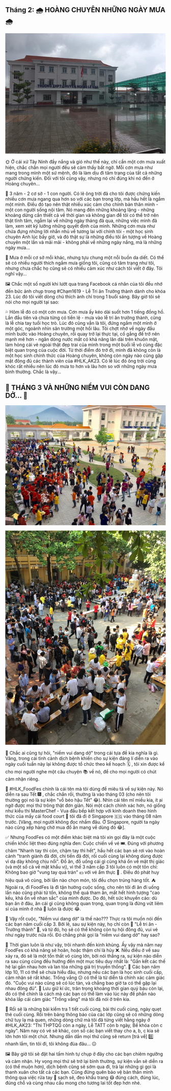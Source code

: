 ## Tháng 2: 🌧 HOÀNG CHUYÊN NHỮNG NGÀY MƯA 🌧

![HLK_MyYouth](../img/HLK1.jpg)

🌞 Ở cái xứ Tây Ninh đầy nắng và gió như thế này, chỉ cần một cơn mưa xuất hiện, chắc chắn mọi người đều sẽ cảm thấy bất ngờ. Mỗi cơn mưa như mang trong mình một sứ mệnh, đó là làm dịu đi tâm trạng của tất cả những người chứng kiến. Đối với tôi cũng vậy, nhưng nó chỉ đúng khi nó đến ở Hoàng chuyên...

🏫 3 năm - 2 cơ sở - 1 con người. Có lẽ ông trời đã cho tôi được chứng kiến nhiều cơn mưa ngang qua hơn so với các bạn trong lớp, mà hầu hết là ngắm một mình. Điều đó tạo nên thật nhiều xúc cảm cho chính bản thân mình - một con người sống nội tâm. Nó mang đến những khoảng lặng - những khoảng dừng cần thiết cả về thời gian và không gian để tôi có thể trở nên thật tĩnh tâm, ngẫm lại về những ngày tháng đã qua, những việc mình đã làm, xem xét kỹ lưỡng những quyết định của mình. Những cơn mưa như chứa đựng những lời nhắn nhủ về tương lai với chính tôi - một học sinh chuyên Anh lúc bấy giờ, và đó thật sự là những điều tôi ấn tượng về Hoàng chuyên một lần và mãi mãi - không phải về những ngày nắng, mà là những ngày mưa...

🎋 Mưa ở mỗi cơ sở mỗi khác, nhưng tựu chung một nỗi buồn da diết. Có thể sẽ có nhiều người thích ngắm mưa giống tôi, cũng có tâm trạng như tôi, nhưng chưa chắc họ cũng sẽ có nhiều cảm xúc như cách tôi viết ở đây. Tôi nghĩ vậy...

🖼 Chắc một số người khi lướt qua trang Facebook cá nhân của tôi đều nhớ đến bức ảnh chụp trong #Chạm1619 - Lễ Tri ân Trưởng thành dành cho khóa 23. Lúc đó tôi viết dòng chú thích ảnh chỉ trong 1 buổi sáng. Bây giờ tôi sẽ nói cho mọi người tại sao:

💦 Hôm lễ đó có một cơn mưa. Cơn mưa ấy kéo dài suốt hơn 1 tiếng đồng hồ. Lần đầu tiên và chưa từng có tiền lệ - mưa vào lễ tri ân trưởng thành, cũng là lễ chia tay tuổi học trò. Lúc đó cũng vẫn là tôi, đứng ngắm một mình ở một góc, ngoảnh nhìn sân trường một hồi lâu. Tôi chợt nhớ về ngày đầu mình bước vào Hoàng chuyên, rồi quay trở lại thực tại, cố gắng để trở nên mạnh mẽ hơn - ngăn dòng nước mắt có khả năng lăn dài trên khuôn mặt, làm hỏng cái vẻ ngoài thật đẹp trai của mình trong một buổi lễ vô cùng đặc biệt quan trọng của cuộc đời. Từ thời điểm đó trở đi, mình đã không còn là một học sinh chính thức của Hoàng chuyên, không còn ngày nào cũng gặp mặt đông đủ các thành viên của #HLK_AK23. Có lẽ lúc đó ông trời cũng khóc rất nhiều nên lúc đó mưa to hơn và lâu hơn so với những ngày mưa bình thường. Chắc là vậy...

## 🍰 THÁNG 3 VÀ NHỮNG NIỀM VUI CÒN DANG DỞ... 🍧

![HLK_MyYouth 2](../img/HLK2.jpg)

![HLK_MyYouth 3](../img/HLK3.jpg)

🤔 Chắc ai cũng tự hỏi, "niềm vui dang dở" trong cái tựa đề kia nghĩa là gì. Vâng, trong cái tình cảnh dịch bệnh khiến cho sự kiện đáng lí diễn ra vào ngày cuối tuần này lại không được tổ chức theo kế hoạch 🗓 , tôi xin được kể cho mọi người nghe một câu chuyện 📚 về nó, để cho mọi người có chút cảm nhận riêng.

🍊 #HLK_FoodFes chính là cái tên mà tôi dùng để miêu tả về sự kiện này. Nó diễn ra sau Tết 🎆 , chắc chắn rồi, thường là vào tháng 03 (cho nên tôi thường gọi nó là sự kiện "vỗ béo hậu Tết" 😂). Nhìn cái tên mĩ miều kia, ít ai ngờ được mọi thứ trông thật đơn giản. Nói một cách chính xác hơn, nó giống như kiểu thi MasterChef - Vua đầu bếp kết hợp với kinh doanh theo hình thức của mấy cái food court 🏢 tôi đã đi ở Singapore 🇸🇬 vào tháng 08 năm trước. [Vâng, mọi người không đọc nhầm đâu. Ở Singapore, người ta ngày nào cũng xếp hàng chờ mua đồ ăn mang về dùng đó 😂].

✅ Nhưng FoodFes có một điểm khác biệt mà tôi xin gọi đây là một cuộc chiến khốc liệt theo đúng nghĩa đen: Cuộc chiến về vé 🎟. Đúng với phương châm "Nhanh tay thì còn, chậm tay thì hết", hầu hết các bạn sẽ rơi vào hoàn cảnh "tranh giành đã đời, chi tiền đã đời, rồi cuối cùng lại không dùng được vì dạ dày không chịu nổi". Đồ ăn, đồ uống cái gì cũng khá ổn về mặt thị giác (và một số cả về mặt khẩu vị), vì thế 3 năm cấp 3 tôi luôn có một tôn chỉ: Không bao giờ "vung tay quá trán" 💵 với vé ẩm thực 🎫 . Điều đó phát huy hiệu quả vô cùng, bởi lần nào chọn món, tôi đều chọn trúng hàng tốt. ⛺ Ngoài ra, đi FoodFes là đi tận hưởng cuộc sống, cho nên tôi đi ăn đi uống lần nào cũng phải từ tốn, không thể quá tham ăn, mất hết hình tượng "cao kều, khá ổn về nhan sắc" của mình được. Do đó, hết sức khuyến cáo: dù bạn ăn ở đâu, ăn cái gì cũng không quan trọng, quan trọng là đừng vứt liêm sỉ của mình ở nhà 🏡 luôn là được 😂.

📝 Vậy rốt cuộc, "Niềm vui dang dở" là thế nào??? Thực ra tôi muốn nói đến các bạn năm cuối cấp 3. Bởi lẽ, sau sự kiện này, họ chỉ còn 🌼 "Lễ tri ân - Trưởng thành" 🌸, và từ đó, họ sẽ có thể không còn tụ hội đông đủ, vui vẻ như ngày trước nữa rồi. Đó chẳng phải gọi là "niềm vui dang dở" hay sao?

🌺 Thời gian luôn là như vậy, trôi nhanh đến kinh khủng. Ấy vậy mà năm nay FoodFes có khả năng sẽ hoãn, hoặc thậm chí là hủy ❌. Nếu điều ở vế sau xảy ra, đó sẽ là một tổn thất vô cùng lớn, bởi nói thẳng ra, sự kiện nào diễn ra sau cùng cũng đều hướng đến một mục tiêu duy nhất là: "Gắn kết các thế hệ lại gần nhau hơn và lan tỏa những giá trị truyền thống". 🏫 Các bạn năm lớp 10, 11 có thể sẽ chưa hiểu đâu, nhưng nếu các bạn là học sinh cuối cấp, cảm nhận sẽ rất khác. Trống vắng 😕 có thể là từ diễn tả chính xác cảm giác đó. "Cuộc vui nào cũng sẽ có lúc tàn, và chẳng bao giờ ta có thể gặp lại nhau đông đủ". 🧠 Lưu giữ kí ức, trân trọng khoảng thời gian quý báu còn lại, đó có thể chính là cách mà các bạn có thể làm vào lúc này để phần nào khỏa lấp cái cảm giác "Trống vắng" mà tôi đã nói ở trên kia.

📆 Rồi sẽ là những bài kiểm tra 1 tiết cuối cùng, bài thi cuối cùng, ngày quẹt thẻ cuối cùng. Rồi trên bảng thông báo của các lớp cũng sẽ có những dòng chữ tuy lạ mà quen, những dòng chữ mà tôi đã từng viết hằng ngày ở #HLK_AK23: "Thi THPTQG còn a ngày, Lễ TATT còn b ngày, Bế khóa còn c ngày". Năm nay có vẻ sẽ khác, con số các bạn viết thay cho a, b, c kia sẽ lớn hơn tôi một chút. Nhưng dần dần mọi thứ cũng sẽ return [trả về] 0️⃣ nhanh lắm, tin tôi đi, tôi không đùa đâu... 😐

🖼 Bây giờ tôi sẽ đặt hai tấm hình tự chụp ở đây cho các bạn chiêm ngưỡng và cảm nhận. Hy vọng mọi thứ sẽ trở lại bình thường, sự kiện vẫn sẽ diễn ra (có thể muộn hơn), dịch bệnh cũng sẽ sớm qua đi, trả lại những gì gọi là thanh xuân cho tất cả các bạn. Cũng đừng quên bảo vệ bản thân mình thông qua việc rửa tay 🤲 sạch sẽ, đeo khẩu trang 😷 đúng cách, đúng lúc, đúng chỗ và cùng nhau cầu mong cho tương lai tốt đẹp hơn nhé.
